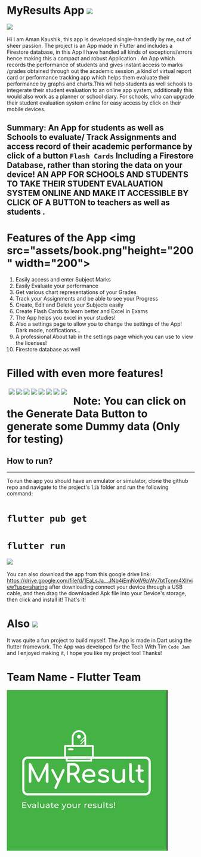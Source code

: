 # MyResults App <img src="https://raw.githubusercontent.com/flutter/website/master/src/_assets/image/flutter-lockup.png" height="120px">
<img src="https://camo.githubusercontent.com/fe892501f5aa89a263d51732d4c061ffa7040a0ee6c5d4cb16dc4b9d77c0d4b5/68747470733a2f2f63646e2e646973636f72646170702e636f6d2f6174746163686d656e74732f3533343639333730353434323133313938382f3733383435373937393636353235323336322f62616e6e65726269672e706e67">

Hi I am Aman Kaushik, this app is developed single-handedly by me, out of sheer passion. The project is an App made in Flutter and includes a Firestore database, in this App I have handled all kinds of exceptions/errors hence making this a compact and robust Application . An App which records the performance of students and gives instant access to marks /grades obtained through out the academic session ,a kind of virtual report card or performance tracking app  which  helps them evaluate their performance by graphs and charts.This wil help students as well schools to integerate their student evaluation to an online app system, additionally this would also work as a planner or school diary. For schools, who can upgrade their student evaluation system online for easy access by click on their mobile devices.

## Summary: An App for students as well as Schools  to evaluate/ Track Assignments and access record of their academic performance by click of a button  `Flash Cards` Including a Firestore Database, rather than storing the data on your device!  AN APP FOR SCHOOLS AND STUDENTS TO TAKE THEIR STUDENT EVALAUATION SYSTEM ONLINE AND MAKE IT ACCESSIBLE BY CLICK OF A BUTTON to teachers as well as students .




# Features of the App <img src="assets/book.png"height="200" width="200">
1. Easily access and enter Subject Marks
2. Easily Evaluate your performance 
3. Get various chart representations of your Grades
4. Track your Assignments and be able to see your Progress
5. Create, Edit and Delete your Subjects easily
6. Create Flash Cards to learn better and Excel in Exams 
7. The App helps you excel in your studies!
8. Also a settings page to allow you to change the settings of the App! Dark mode, notifications...
9. A professional About tab in the settings page which you can use to view the licenses!
10. Firestore database as well

# Filled with even more features!

<div style="float: left;
  width: 33.33%;
  padding: 5px;"> 
   
   <image src="Screenshots/Areadme5.jpg" >
   <image src="Screenshots/Aimage8.jpg" >
   <image src="Screenshots/Areadme7.jpg" >
   <image src="Screenshots/Areadme6.jpg" >
   <image src="Screenshots/Areadme4.jpg" >
   <image src="Screenshots/Areadme3.jpg" >
   <image src="Screenshots/Areadme2.jpg" >
   <image src="Screenshots/Areadme1.jpg" >
   

</div>
   
# Note: You can click on the Generate Data Button to generate some Dummy data (Only for testing)
## How to run?
----

To run the app you should have an emulator or simulator, clone the github repo and navigate to the project's `lib` folder and run the following command:
# `flutter pub get` 
# `flutter run`
<div>
<image src="Screenshots/console.jpeg" >
  </div>

You can also download the app from this google drive link: https://drive.google.com/file/d/1EaLsJa__JNb4iEmNoW9pWv7btTcnm4Xl/view?usp=sharing
after downloading connect your device through a USB cable, and then drag the downloaded Apk file into your Device's storage, then click and install it!
That's it! 
# Also <img src="assets/excel.png">
It was quite a fun project to build myself. The App is made in Dart using the flutter framework. The App was developed for the Tech With Tim `Code Jam` and I enjoyed making it, I hope you like my project too! Thanks!


# Team Name - Flutter Team
<div> 
  <img src="assets/logo.png">
</div>
